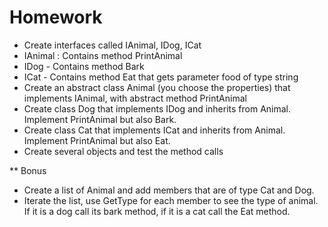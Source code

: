 # Homework
* Create interfaces called IAnimal, IDog, ICat
* IAnimal : Contains method PrintAnimal
* IDog - Contains method Bark
* ICat - Contains method Eat that gets parameter food of type string
* Create an abstract class Animal (you choose the properties) that implements IAnimal, with abstract method PrintAnimal 
* Create class Dog that implements IDog and inherits from Animal. Implement PrintAnimal but also Bark.
* Create class Cat that implements ICat and inherits from Animal. Implement PrintAnimal but also Eat.
* Create several objects and test the method calls

** Bonus
* Create a list of Animal and add members that are of type Cat and Dog. 
* Iterate the list, use GetType for each member to see the type of animal. If it is a dog call its bark method, if it is a cat call the Eat method.


